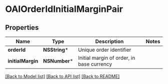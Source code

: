 # OAIOrderIdInitialMarginPair

## Properties
Name | Type | Description | Notes
------------ | ------------- | ------------- | -------------
**orderId** | **NSString*** | Unique order identifier | 
**initialMargin** | **NSNumber*** | Initial margin of order, in base currency | 

[[Back to Model list]](../README.md#documentation-for-models) [[Back to API list]](../README.md#documentation-for-api-endpoints) [[Back to README]](../README.md)


